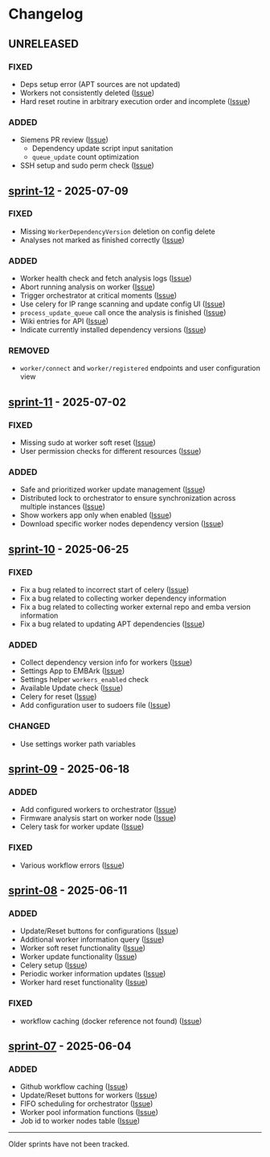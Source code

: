 # Changelog

## UNRELEASED

### FIXED

- Deps setup error (APT sources are not updated)
- Workers not consistently deleted ([Issue](https://github.com/orgs/amosproj/projects/79/views/2?pane=issue&itemId=119037519&issue=amosproj%7Camos2025ss01-embark-orchestration-framework%7C102))
- Hard reset routine in arbitrary execution order and incomplete ([Issue](https://github.com/orgs/amosproj/projects/79/views/2?pane=issue&itemId=119117248&issue=amosproj%7Camos2025ss01-embark-orchestration-framework%7C104))

### ADDED

- Siemens PR review ([Issue](https://github.com/orgs/amosproj/projects/79/views/2?pane=issue&itemId=119028315&issue=amosproj%7Camos2025ss01-embark-orchestration-framework%7C98))
  - Dependency update script input sanitation
  - `queue_update` count optimization
- SSH setup and sudo perm check ([Issue](https://github.com/orgs/amosproj/projects/79/views/2?pane=issue&itemId=119036293&issue=amosproj%7Camos2025ss01-embark-orchestration-framework%7C100))

## [sprint-12](https://github.com/amosproj/amos2025ss01-embark/releases/tag/sprint-12-release) - 2025-07-09

### FIXED

- Missing `WorkerDependencyVersion` deletion on config delete
- Analyses not marked as finished correctly ([Issue](https://github.com/orgs/amosproj/projects/79/views/2?pane=issue&itemId=119038453&issue=amosproj%7Camos2025ss01-embark-orchestration-framework%7C103))

### ADDED

- Worker health check and fetch analysis logs ([Issue](https://github.com/orgs/amosproj/projects/79/views/2?pane=issue&itemId=112364687&issue=amosproj%7Camos2025ss01-embark-orchestration-framework%7C46))
- Abort running analysis on worker ([Issue](https://github.com/orgs/amosproj/projects/79/views/2?pane=issue&itemId=111365543&issue=amosproj%7Camos2025ss01-embark-orchestration-framework%7C41))
- Trigger orchestrator at critical moments ([Issue](https://github.com/orgs/amosproj/projects/79/views/2?pane=issue&itemId=114047181&issue=amosproj%7Camos2025ss01-embark-orchestration-framework%7C59))
- Use celery for IP range scanning and update config UI ([Issue](https://github.com/orgs/amosproj/projects/79/views/2?pane=issue&itemId=118038092&issue=amosproj%7Camos2025ss01-embark-orchestration-framework%7C91))
- `process_update_queue` call once the analysis is finished ([Issue](https://github.com/orgs/amosproj/projects/79/views/2?pane=issue&itemId=114650622&issue=amosproj%7Camos2025ss01-embark-orchestration-framework%7C70))
- Wiki entries for API ([Issue](https://github.com/orgs/amosproj/projects/79/views/2?pane=issue&itemId=114744149&issue=amosproj%7Camos2025ss01-embark-orchestration-framework%7C71))
- Indicate currently installed dependency versions ([Issue](https://github.com/orgs/amosproj/projects/79/views/2?pane=issue&itemId=118051293&issue=amosproj%7Camos2025ss01-embark-orchestration-framework%7C94))

### REMOVED

- `worker/connect` and `worker/registered` endpoints and user configuration view

## [sprint-11](https://github.com/amosproj/amos2025ss01-embark/releases/tag/sprint-11-release) - 2025-07-02

### FIXED

- Missing sudo at worker soft reset ([Issue](https://github.com/orgs/amosproj/projects/79/views/2?pane=issue&itemId=112364355&issue=amosproj%7Camos2025ss01-embark-orchestration-framework%7C43))
- User permission checks for different resources ([Issue](https://github.com/orgs/amosproj/projects/79/views/2?pane=issue&itemId=118050504&issue=amosproj%7Camos2025ss01-embark-orchestration-framework%7C93))

### ADDED

- Safe and prioritized worker update management ([Issue](https://github.com/orgs/amosproj/projects/79/views/2?pane=issue&itemId=114650622&issue=amosproj%7Camos2025ss01-embark-orchestration-framework%7C70))
- Distributed lock to orchestrator to ensure synchronization across multiple instances ([Issue](https://github.com/orgs/amosproj/projects/79/views/2?pane=issue&itemId=116668070&issue=amosproj%7Camos2025ss01-embark-orchestration-framework%7C89))
- Show workers app only when enabled ([Issue](https://github.com/orgs/amosproj/projects/79/views/2?pane=issue&itemId=113440769&issue=amosproj%7Camos2025ss01-embark-orchestration-framework%7C52))
- Download specific worker nodes dependency version ([Issue](https://github.com/orgs/amosproj/projects/79/views/2?pane=issue&itemId=116857375&issue=amosproj%7Camos2025ss01-embark-orchestration-framework%7C90))

## [sprint-10](https://github.com/amosproj/amos2025ss01-embark/releases/tag/sprint-10-release) - 2025-06-25

### FIXED

- Fix a bug related to incorrect start of celery ([Issue](https://github.com/orgs/amosproj/projects/79/views/2?pane=issue&itemId=115359765&issue=amosproj%7Camos2025ss01-embark-orchestration-framework%7C79))
- Fix a bug related to collecting worker dependency information
- Fix a bug related to collecting worker external repo and emba version information
- Fix a bug related to updating APT dependencies ([Issue](https://github.com/orgs/amosproj/projects/79/views/2?pane=issue&itemId=114467717&issue=amosproj%7Camos2025ss01-embark-orchestration-framework%7C61))

### ADDED

- Collect dependency version info for workers ([Issue](https://github.com/orgs/amosproj/projects/79/views/2?pane=issue&itemId=114773112&issue=amosproj%7Camos2025ss01-embark-orchestration-framework%7C73))
- Settings App to EMBArk ([Issue](https://github.com/orgs/amosproj/projects/79/views/2?pane=issue&itemId=114643627&issue=amosproj%7Camos2025ss01-embark-orchestration-framework%7C66))
- Settings helper `workers_enabled` check
- Available Update check ([Issue](https://github.com/orgs/amosproj/projects/79/views/2?pane=issue&itemId=114467717&issue=amosproj%7Camos2025ss01-embark-orchestration-framework%7C61))
- Celery for reset ([Issue](https://github.com/orgs/amosproj/projects/79/views/2?pane=issue&itemId=115510818&issue=amosproj%7Camos2025ss01-embark-orchestration-framework%7C81))
- Add configuration user to sudoers file ([Issue](https://github.com/orgs/amosproj/projects/79/views/2?pane=issue&itemId=115519308&issue=amosproj%7Camos2025ss01-embark-orchestration-framework%7C82))

### CHANGED

- Use settings worker path variables

## [sprint-09](https://github.com/amosproj/amos2025ss01-embark/releases/tag/sprint-09-release) - 2025-06-18

### ADDED

- Add configured workers to orchestrator ([Issue](https://github.com/orgs/amosproj/projects/79/views/2?pane=issue&itemId=114649534&issue=amosproj%7Camos2025ss01-embark-orchestration-framework%7C69))
- Firmware analysis start on worker node ([Issue](https://github.com/orgs/amosproj/projects/79/views/2?pane=issue&itemId=113296109&issue=amosproj%7Camos2025ss01-embark-orchestration-framework%7C51))
- Celery task for worker update ([Issue](https://github.com/orgs/amosproj/projects/79/views/2?pane=issue&itemId=114647889&issue=amosproj%7Camos2025ss01-embark-orchestration-framework%7C68))

### FIXED

- Various workflow errors ([Issue](https://github.com/orgs/amosproj/projects/79/views/2?pane=issue&itemId=115336615&issue=amosproj%7Camos2025ss01-embark-orchestration-framework%7C75))

## [sprint-08](https://github.com/amosproj/amos2025ss01-embark/releases/tag/sprint-08-release) - 2025-06-11

### ADDED

- Update/Reset buttons for configurations ([Issue](https://github.com/orgs/amosproj/projects/79/views/2?pane=issue&itemId=112359403&issue=amosproj%7Camos2025ss01-embark-orchestration-framework%7C42))
- Additional worker information query ([Issue](https://github.com/orgs/amosproj/projects/79/views/2?pane=issue&itemId=111222216&issue=amosproj%7Camos2025ss01-embark-orchestration-framework%7C40))
- Worker soft reset functionality ([Issue](https://github.com/orgs/amosproj/projects/79/views/2?pane=issue&itemId=112364355&issue=amosproj%7Camos2025ss01-embark-orchestration-framework%7C43))
- Worker update functionality ([Issue](https://github.com/orgs/amosproj/projects/79/views/2?pane=issue&itemId=112364538&issue=amosproj%7Camos2025ss01-embark-orchestration-framework%7C45))
- Celery setup ([Issue](https://github.com/orgs/amosproj/projects/79/views/2?pane=issue&itemId=113497561&issue=amosproj%7Camos2025ss01-embark-orchestration-framework%7C55))
- Periodic worker information updates ([Issue](https://github.com/orgs/amosproj/projects/79/views/2?pane=issue&itemId=112364821&issue=amosproj%7Camos2025ss01-embark-orchestration-framework%7C47))
- Worker hard reset functionality ([Issue](https://github.com/orgs/amosproj/projects/79/views/2?pane=issue&itemId=112364415&issue=amosproj%7Camos2025ss01-embark-orchestration-framework%7C44))

### FIXED

- workflow caching (docker reference not found) ([Issue](https://github.com/orgs/amosproj/projects/79?pane=issue&itemId=110335090&issue=amosproj%7Camos2025ss01-embark-orchestration-framework%7C33))

## [sprint-07](https://github.com/amosproj/amos2025ss01-embark/releases/tag/sprint-07-release) - 2025-06-04

### ADDED

- Github workflow caching ([Issue](https://github.com/orgs/amosproj/projects/79/views/2?pane=issue&itemId=110335090&issue=amosproj%7Camos2025ss01-embark-orchestration-framework%7C33))
- Update/Reset buttons for workers ([Issue](https://github.com/orgs/amosproj/projects/79/views/2?pane=issue&itemId=112359403&issue=amosproj%7Camos2025ss01-embark-orchestration-framework%7C42))
- FIFO scheduling for orchestrator ([Issue](https://github.com/orgs/amosproj/projects/79/views/2?pane=issue&itemId=111220090&issue=amosproj%7Camos2025ss01-embark-orchestration-framework%7C37))
- Worker pool information functions ([Issue](https://github.com/orgs/amosproj/projects/79/views/2?pane=issue&itemId=111221169&issue=amosproj%7Camos2025ss01-embark-orchestration-framework%7C38))
- Job id to worker nodes table ([Issue](https://github.com/orgs/amosproj/projects/79/views/2?pane=issue&itemId=111221228&issue=amosproj%7Camos2025ss01-embark-orchestration-framework%7C39))

---
Older sprints have not been tracked.
